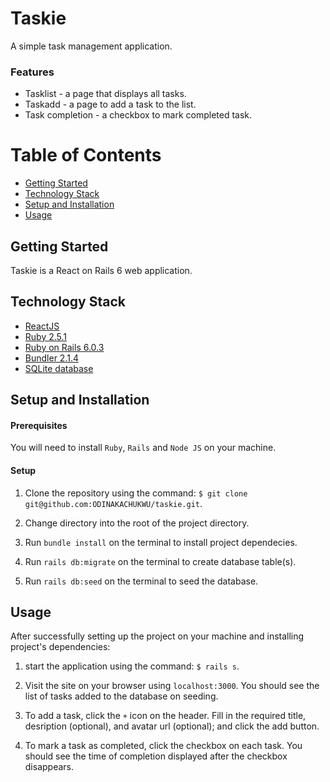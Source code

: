 # Taskie

A simple task management application.

### Features

- Tasklist - a page that displays all tasks.
- Taskadd - a page to add a task to the list.
- Task completion - a checkbox to mark completed task.

# Table of Contents

- [Getting Started](#Getting-Started "Goto Getting-Started")
- [Technology Stack](#Technology-Stack "Goto Technology-Stack")
- [Setup and Installation](#Setup-and-Installation "Goto Setup-and-Installation")
- [Usage](#Usage "Goto Usage")

## Getting Started

Taskie is a React on Rails 6 web application.

## Technology Stack

- [ReactJS](https://reactjs.org/)
- [Ruby 2.5.1](https://www.ruby-lang.org/en/)
- [Ruby on Rails 6.0.3](https://rubyonrails.org/)
- [Bundler 2.1.4](https://bundler.io/)
- [SQLite database](https://www.sqlite.org/index.html)

## Setup and Installation

#### Prerequisites

You will need to install `Ruby`, `Rails` and `Node JS` on your machine.

#### Setup

1. Clone the repository using the command: `$ git clone git@github.com:ODINAKACHUKWU/taskie.git`.

2. Change directory into the root of the project directory.

3. Run `bundle install` on the terminal to install project dependecies.

4. Run `rails db:migrate` on the terminal to create database table(s).

5. Run `rails db:seed` on the terminal to seed the database.

## Usage

After successfully setting up the project on your machine and installing project's dependencies:

1. start the application using the command: `$ rails s`.

2. Visit the site on your browser using `localhost:3000`. You should see the list of tasks added to the database on seeding.

3. To add a task, click the `+` icon on the header. Fill in the required title, desription (optional), and avatar url (optional); and click the add button.

4. To mark a task as completed, click the checkbox on each task. You should see the time of completion displayed after the checkbox disappears.
